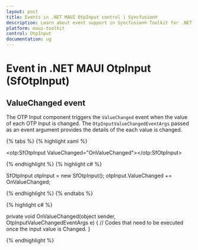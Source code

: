 ```yaml
---
layout: post
title: Events in .NET MAUI OtpInput control | Syncfusion®
description: Learn about event support in Syncfusion® Toolkit for .NET MAUI OtpInput (SfOtpInput) control and more.
platform: maui-toolkit
control: OtpInput
documentation: ug
---
```


# Event in .NET MAUI OtpInput (SfOtpInput)

## ValueChanged event

The OTP Input component triggers the `ValueChanged` event when the value of each OTP Input is changed. The `OtpInputValueChangedEventArgs` passed as an event argument provides the details of the each value is changed.

{% tabs %}
{% highlight xaml %}

<otp:SfOtpInput ValueChanged="OnValueChanged"></otp:SfOtpInput>

{% endhighlight %}
{% highlight c# %}

SfOtpInput otpInput = new SfOtpInput();
otpInput.ValueChanged += OnValueChanged;

{% endhighlight %}
{% endtabs %}

{% highlight c# %}

private void OnValueChanged(object sender, OtpInputValueChangedEventArgs e)
{
    // Codes that need to be executed once the input value is Changed.
}

{% endhighlight %}